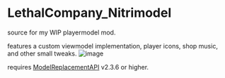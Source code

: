 # LethalCompany_Nitrimodel
 
source for my WIP playermodel mod.

features a custom viewmodel implementation, player icons, shop music, and other small tweaks.
![image](https://github.com/NueSB/LethalCompany_Nitrimodel/assets/22834910/0d9f7d22-6306-42df-8833-ab079f1d8d3f)

requires [ModelReplacementAPI](https://github.com/BunyaPineTree/LethalCompany_ModelReplacementAPI) v2.3.6 or higher.
